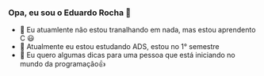 ### Opa, eu sou o Eduardo Rocha 👋

- 🔭 Eu atuamlente não estou tranalhando em nada, mas estou aprendento C 😃
- 🌱 Atualmente eu estou estudando ADS, estou no 1° semestre
- 🤔 Eu quero algumas dicas para uma pessoa que está iniciando no mundo da programação👍


